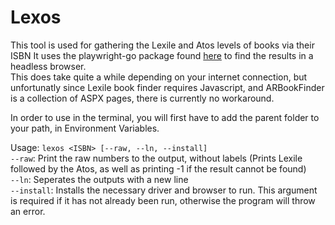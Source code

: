 # Lexos

This tool is used for gathering the Lexile and Atos levels of books via their ISBN
It uses the playwright-go package found [here](https://github.com/playwright-community/playwright-go) to find the results in a headless browser. \
This does take quite a while depending on your internet connection, but unfortunatly since Lexile book finder requires Javascript, and ARBookFinder is a collection of ASPX pages, there is currently no workaround.

In order to use in the terminal, you will first have to add the parent folder to your path, in Environment Variables.

Usage: ```lexos <ISBN> [--raw, --ln, --install]``` <br/>
```--raw```: Print the raw numbers to the output, without labels (Prints Lexile followed by the Atos, as well as printing -1 if the result cannot be found) <br/>
```--ln```: Seperates the outputs with a new line <br/>
```--install```: Installs the necessary driver and browser to run. This argument is required if it has not already been run, otherwise the program will throw an error.
